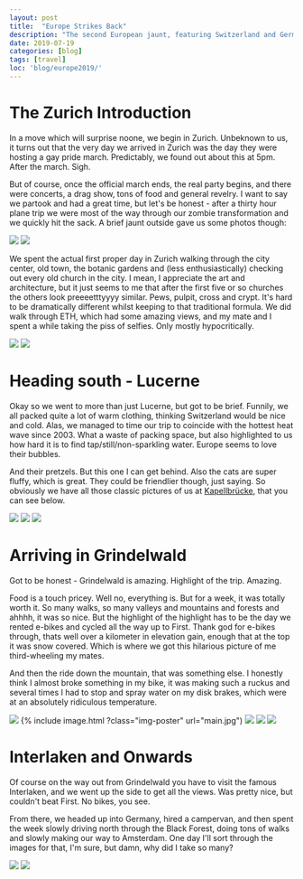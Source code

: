 ```yaml
---
layout: post
title:  "Europe Strikes Back"
description: "The second European jaunt, featuring Switzerland and Germany"
date: 2019-07-19
categories: [blog]
tags: [travel]
loc: 'blog/europe2019/'
---
```


# The Zurich Introduction

In a move which will surprise noone, we begin in Zurich. Unbeknown to us, it turns out that the 
very day we arrived in Zurich was the day they were hosting a gay pride march. Predictably, we found out about this at 5pm. 
After the march. Sigh.

But of course, once the official march ends, the real party begins, and there were concerts, a drag show, tons of food 
and general revelry. I want to say we partook and had a great time, but let's be honest - after a thirty hour plane trip
we were most of the way through our zombie transformation and we quickly hit the sack. A brief jaunt outside gave us some photos
though:

![](zurichpride.jpg)
![](zurichpride2.jpg)

We spent the actual first proper day in Zurich walking through the city center, old town, the botanic gardens and (less enthusiastically)
checking out every old church in the city. I mean, I appreciate the art and architecture, but it just
seems to me that after the first five or so churches the others look preeeetttyyyy similar. Pews, pulpit, cross and crypt. 
It's hard to be dramatically different whilst keeping to that traditional formula. We did walk through ETH, which had
some amazing views, and my mate and I spent a while taking the piss of selfies. Only mostly hypocritically. 

![](zurichselfie.jpg)
![](zurichgardens.jpg)

# Heading south - Lucerne

Okay so we went to more than just Lucerne, but got to be brief. Funnily, we all packed quite a lot of warm clothing, 
thinking Switzerland would be nice and cold. Alas, we managed to time our trip to coincide with the hottest
heat wave since 2003. What a waste of packing space, but also highlighted to us how hard it is to find tap/still/non-sparkling water.
Europe seems to love their bubbles.

And their pretzels. But this one I can get behind. Also the cats are super fluffy, which is great. They could be friendlier
though, just saying. So obviously we have all those classic pictures of us at [Kapellbrücke](https://en.wikipedia.org/wiki/Kapellbr%C3%BCcke),
that you can see below.

![](pretzel.jpg)
![](cat.jpg)
![](lucernebridge.jpg)

# Arriving in Grindelwald

Got to be honest - Grindelwald is amazing. Highlight of the trip. Amazing. 

Food is a touch pricey. Well no, everything is. But for a week, it was totally worth it. So many walks, so many valleys
 and mountains and forests and ahhhh, it was so nice. But the highlight of the highlight has to be the day we rented
 e-bikes and cycled all the way up to First. Thank god for e-bikes through, thats well over a kilometer in elevation gain,
 enough that at the top it was snow covered. Which is where we got this hilarious picture of me third-wheeling my mates.
 
And then the ride down the mountain, that was something else. I honestly think I almost broke something in my bike,
it was making such a ruckus and several times I had to stop and spray water on my disk brakes, which were at
an absolutely ridiculous temperature.

![](grindelwald1.jpg)
{% include image.html ?class="img-poster" url="main.jpg")
![](grindelwald_sunset.jpg)
![](gridnelwaldnotbad.jpg)
![](thirdwheel.jpg)


# Interlaken and Onwards

Of course on the way out from Grindelwald you have to visit the famous Interlaken, and we 
went up the side to get all the views. Was pretty nice, but couldn't beat First. No bikes, you see. 

From there, we headed up into Germany, hired a campervan, and then spent the week
slowly driving north through the Black Forest, doing tons of walks and slowly making our way to Amsterdam. One day I'll sort through the images
for that, I'm sure, but damn, why did I take so many?

![](interlaken.jpg)
![](campervan_pose.jpg)
